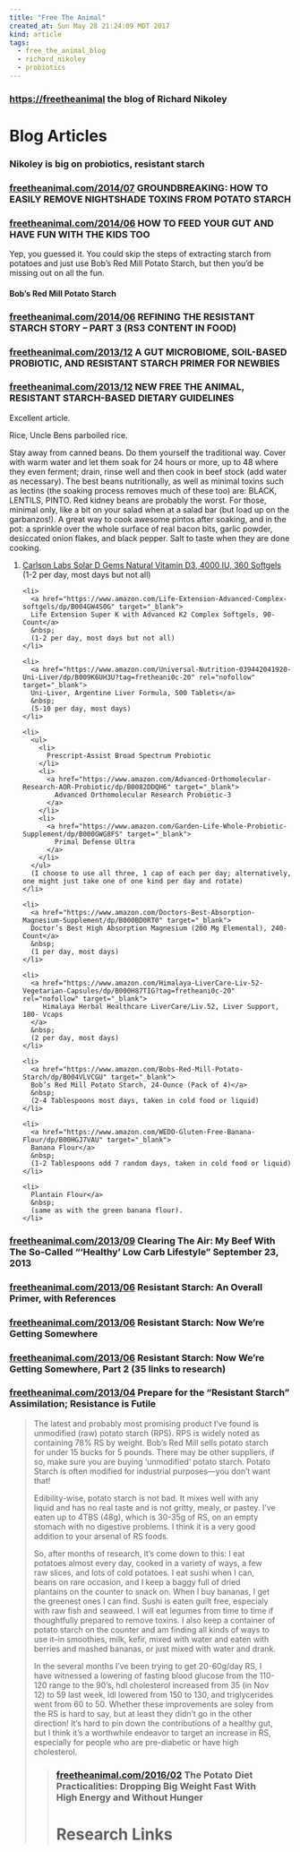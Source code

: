 ```yaml
---
title: "Free The Animal"
created_at: Sun May 28 21:24:09 MDT 2017
kind: article
tags:
  - free_the_animal_blog
  - richard_nikoley
  - probiotics
---
```


<h3>
  <a href="https://freetheanimal.com/about" target="_blank">https://freetheanimal</a>
  the blog of Richard Nikoley
</h3>

<h1>Blog Articles</h1>

<h3>Nikoley is big on probiotics, resistant starch<h3>

<h3>
  <a href="https://freetheanimal.com/2014/07/groundbreaking-nightshade-starch.html" target="_blank">freetheanimal.com/2014/07</a>
  GROUNDBREAKING: HOW TO EASILY REMOVE NIGHTSHADE TOXINS FROM POTATO STARCH
</h3>

<h3>
  <a href="https://freetheanimal.com/2014/06/have-with-kids.html" target="_blank">freetheanimal.com/2014/06</a>
  HOW TO FEED YOUR GUT AND HAVE FUN WITH THE KIDS TOO
</h3>

Yep, you guessed it. You could skip the steps of extracting starch from potatoes and just use Bob’s Red Mill Potato Starch, but then you’d be missing out on all the fun.

<h4>
<a href="" target="_blank"></a>
Bob’s Red Mill Potato Starch
</h4>

<h3>
  <a href="https://freetheanimal.com/2014/06/refining-resistant-content.html" target="_blank">freetheanimal.com/2014/06</a>
  REFINING THE RESISTANT STARCH STORY – PART 3 (RS3 CONTENT IN FOOD)
</h3>

<h3>
  <a href="https://freetheanimal.com/2013/12/resistant-primer-newbies.html" target="_blank">freetheanimal.com/2013/12</a>
  A GUT MICROBIOME, SOIL-BASED PROBIOTIC, AND RESISTANT STARCH PRIMER FOR NEWBIES
</h3>

<h3>
  <a href="https://freetheanimal.com/2013/12/resistant-dietary-guidelines.html" target="_blank">freetheanimal.com/2013/12</a>
  NEW FREE THE ANIMAL, RESISTANT STARCH-BASED DIETARY GUIDELINES
</h3>

Excellent article.

Rice, Uncle Bens parboiled rice.

Stay away from canned beans. Do them yourself the traditional way. Cover
with warm water and let them soak for 24 hours or more, up to 48 where
they even ferment; drain, rinse well and then cook in beef stock (add
water as necessary). The best beans nutritionally, as well as minimal
toxins such as lectins (the soaking process removes much of these too)
are: BLACK, LENTILS, PINTO. Red kidney beans are probably the worst. For
those, minimal only, like a bit on your salad when at a salad bar (but
load up on the garbanzos!). A great way to cook awesome pintos after
soaking, and in the pot: a sprinkle over the whole surface of real bacon
bits, garlic powder, desiccated onion flakes, and black pepper. Salt to
taste when they are done cooking.

<ol>
    <li>
      <a href="https://www.amazon.com/Carlson-Solar-Natural-Vitamin-Softgels/dp/B003BVIAQG" target="_blank">
      Carlson Labs Solar D Gems Natural Vitamin D3, 4000 IU, 360 Softgels</a>
      &nbsp;
      (1-2 per day, most days but not all)
    </li>

    <li>
      <a href="https://www.amazon.com/Life-Extension-Advanced-Complex-softgels/dp/B004GW4S0G" target="_blank">
      Life Extension Super K with Advanced K2 Complex Softgels, 90-Count</a>
      &nbsp;
      (1-2 per day, most days but not all)
    </li>

    <li>
      <a href="https://www.amazon.com/Universal-Nutrition-039442041920-Uni-Liver/dp/B009K6UH3U?tag=fretheani0c-20" rel="nofollow" target="_blank">
      Uni-Liver, Argentine Liver Formula, 500 Tablets</a>
      &nbsp;
      (5-10 per day, most days)
    </li>

    <li>
      <ul>
        <li>
          Prescript-Assist Broad Spectrum Probiotic
        </li>
        <li>
          <a href="https://www.amazon.com/Advanced-Orthomolecular-Research-AOR-Probiotic/dp/B0082DDQH6" target="_blank">
            Advanced Orthomolecular Research Probiotic-3
          </a>
        </li>
        <li>
          <a href="https://www.amazon.com/Garden-Life-Whole-Probiotic-Supplement/dp/B000GWG8FS" target="_blank">
            Primal Defense Ultra
          </a>
        </li>
      </ul>
      (I choose to use all three, 1 cap of each per day; alternatively, one might just take one of one kind per day and rotate)
    </li>

    <li>
      <a href="https://www.amazon.com/Doctors-Best-Absorption-Magnesium-Supplement/dp/B000BD0RT0" target="_blank">
      Doctor’s Best High Absorption Magnesium (200 Mg Elemental), 240-Count</a>
      &nbsp;
      (1 per day, most days)
    </li>

    <li>
      <a href="https://www.amazon.com/Himalaya-LiverCare-Liv-52-Vegetarian-Capsules/dp/B000H87TIG?tag=fretheani0c-20" rel="nofollow" target="_blank">
         Himalaya Herbal Healthcare LiverCare/Liv.52, Liver Support, 180- Vcaps
      </a>
      &nbsp;
      (2 per day, most days)
    </li>

    <li>
      <a href="https://www.amazon.com/Bobs-Red-Mill-Potato-Starch/dp/B004VLVCGU" target="_blank">
      Bob’s Red Mill Potato Starch, 24-Ounce (Pack of 4)</a>
      &nbsp;
      (2-4 Tablespoons most days, taken in cold food or liquid)
    </li>

    <li>
      <a href="https://www.amazon.com/WEDO-Gluten-Free-Banana-Flour/dp/B00HGJ7VAU" target="_blank">
      Banana Flour</a>
      &nbsp;
      (1-2 Tablespoons odd 7 random days, taken in cold food or liquid)
    </li>

    <li>
      Plantain Flour</a>
      &nbsp;
      (same as with the green banana flour).
    </li>

</ol>

<h3>
  <a href="https://freetheanimal.com/2013/09/clearing-the-air-my-beef-with-the-so-called-healthy-low-carb-lifestyle.html" target="_blank">freetheanimal.com/2013/09</a>
  Clearing The Air: My Beef With The So-Called “‘Healthy’ Low Carb Lifestyle” September 23, 2013
</h3>

<h3>
  <a href="https://freetheanimal.com/2013/06/resistant-starch-an-overall-primer-with-references.html" target="_blank">freetheanimal.com/2013/06</a>
  Resistant Starch: An Overall Primer, with References
</h3>

<h3>
  <a href="https://freetheanimal.com/2013/06/resistant-starch-now-were-getting-somewhere-and-talking-shit-too.html" target="_blank">freetheanimal.com/2013/06</a>
  Resistant Starch: Now We’re Getting Somewhere
</h3>

<h3>
  <a href="https://freetheanimal.com/2013/06/resistant-starch-now-we%E2%80%99re-getting-somewhere-part-2-35-links-to-research.html" target="_blank">freetheanimal.com/2013/06</a>
  Resistant Starch: Now We’re Getting Somewhere, Part 2 (35 links to research)
</h3>

<h3>
  <a href="https://freetheanimal.com/2013/04/resistant-assimilation-resistance.html" target="_blank">freetheanimal.com/2013/04</a>
  Prepare for the “Resistant Starch” Assimilation; Resistance is Futile
</h3>

<blockquote style="margin-left: 2em; margin-right: 2em;">
<p>
The latest and probably most promising product I’ve found is unmodified (raw) potato starch (RPS). RPS is widely noted as containing 78% RS by weight. Bob’s Red Mill sells potato starch for under 15 bucks for 5 pounds. There may be other suppliers, if so, make sure you are buying ‘unmodified’ potato starch. Potato Starch is often modified for industrial purposes—you don’t want that!
</p>

<p>
Edibility-wise, potato starch is not bad. It mixes well with any liquid and has no real taste and is not gritty, mealy, or pastey. I’ve eaten up to 4TBS (48g), which is 30-35g of RS, on an empty stomach with no digestive problems. I think it is a very good addition to your arsenal of RS foods.
</p>

<p>
So, after months of research, it’s come down to this: I eat potatoes almost every day, cooked in a variety of ways, a few raw slices, and lots of cold potatoes. I eat sushi when I can, beans on rare occasion, and I keep a baggy full of dried plantains on the counter to snack on. When I buy bananas, I get the greenest ones I can find. Sushi is eaten guilt free, especialy with raw fish and seaweed. I will eat legumes from time to time if thoughtfully prepared to remove toxins. I also keep a container of potato starch on the counter and am finding all kinds of ways to use it–in smoothies, milk, kefir, mixed with water and eaten with berries and mashed bananas, or just mixed with water and drank.
</p>

<p>
In the several months I’ve been trying to get 20-60g/day RS, I have witnessed a lowering of fasting blood glucose from the 110-120 range to the 90’s, hdl cholesterol increased from 35 (in Nov 12) to 59 last week, ldl lowered from 150 to 130, and triglycerides went from 60 to 50. Whether these improvements are soley from the RS is hard to say, but at least they didn’t go in the other direction! It’s hard to pin down the contributions of a healthy gut, but I think it’s a worthwhile endeavor to target an increase in RS, especially for people who are pre-diabetic or have high cholesterol. 
</p>
<blockquote>

<h3>
  <a href="https://freetheanimal.com/2016/02/the-potato-diet-practicalities-dropping-big-weight-fast-with-high-energy-and-without-hunger.html" target="_blank">freetheanimal.com/2016/02</a>
  The Potato Diet Practicalities: Dropping Big Weight Fast With High Energy and Without Hunger
</h3>

<h1>Research Links</h1>


<!--
html boilerplate
<a href="" target="_blank"></a>
<a name=""></a>
<img src="" width="400px">
<ul>
  <li></li>
</ul>
<pre>
</pre>
<pre><code>
</code></pre>
<math xmlns='http://www.w3.org/1998/Math/MathML' display='block'>
</math>
-->

